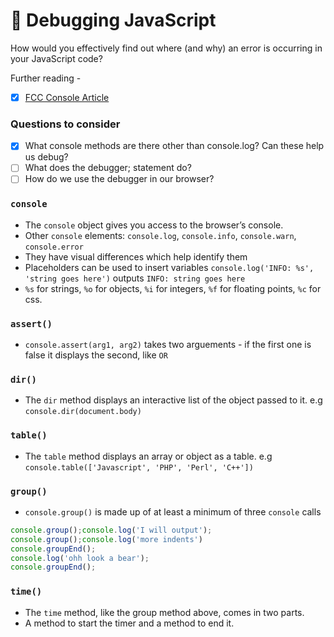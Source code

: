 # 🐞 Debugging JavaScript

How would you effectively find out where (and why) an error is occurring in your JavaScript code?

Further reading -
- [x] [FCC Console Article](https://www.freecodecamp.org/news/how-to-get-the-most-out-of-the-javascript-console-b57ca9db3e6d/)

### Questions to consider

- [x] What console methods are there other than console.log? Can these help us debug?
- [ ] What does the debugger; statement do?
- [ ] How do we use the debugger in our browser?

### `console`

- The `console` object gives you access to the browser’s console.
- Other `console` elements: `console.log`, `console.info`, `console.warn`, `console.error`
- They have visual differences which help identify them
- Placeholders can be used to insert variables `console.log('INFO: %s', 'string goes here')` outputs `INFO: string goes here`
- `%s` for strings, `%o` for objects, `%i` for integers, `%f` for floating points, `%c` for css.

### `assert()`
- `console.assert(arg1, arg2)` takes two arguements - if the first one is false it displays the second, like `OR`

### `dir()`
- The `dir` method displays an interactive list of the object passed to it. e.g `console.dir(document.body)`


### `table()`
- The `table` method displays an array or object as a table. e.g `console.table(['Javascript', 'PHP', 'Perl', 'C++'])`

### `group()`
- `console.group()` is made up of at least a minimum of three `console` calls
```js
console.group();console.log('I will output');
console.group();console.log('more indents')
console.groupEnd();
console.log('ohh look a bear');
console.groupEnd();
```


### `time()`
- The `time` method, like the group method above, comes in two parts.
- A method to start the timer and a method to end it.
